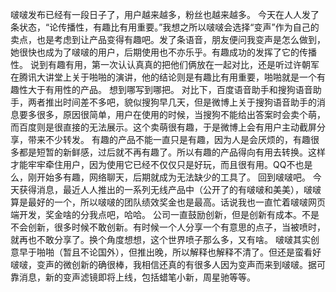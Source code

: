 啵啵发布已经有一段日子了，用户越来越多，粉丝也越来越多。
今天在人人发了条状态，“论传播性，有趣比有用重要。”我想之所以啵啵会选择“变声”作为自己的卖点，也是考虑到让产品变得有趣吧。发了条语音，朋友便问我变声是怎么做到，她很快也成为了啵啵的用户，后期使用也不亦乐乎。有趣成功的发挥了它的传播性。
说到有趣有用，第一次认认真真的把他们俩放在一起对比，还是听过许朝军在腾讯大讲堂上关于啪啪的演讲，他的结论则是有趣比有用重要，啪啪就是一个有趣性大于有用性的产品。
想到哪写到哪把。
对比下，百度语音助手和搜狗语音助手，两者推出时间差不多吧，貌似搜狗早几天，但是微博上关于搜狗语音助手的消息要多很多，原因很简单，用户在使用的时候，当搜狗不能给出答案时会卖个萌，而百度则是很直接的无法展示。这个卖萌很有趣，于是微博上会有用户主动截屏分享，带来不少转发。
有趣的产品不能一直只是有趣，因为人是会厌烦的，有趣很多都是短暂的新鲜感，过后就不再有趣了。所以有趣的产品得向有用去转换。这样才能牢牢牵住用户，因为使用它已经不仅仅只是好玩，而且很有用。QQ不也是么，刚开始多有趣，网络聊天，后期就成为无法缺少的工具了。
回到啵啵吧。
今天获得消息，最近人人推出的一系列无线产品中（公开了的有啵啵和美美），啵啵算是最好的一个，所以啵啵的团队绩效奖金也是最高。话说我也一直忙着啵啵网页端开发，奖金啥的分我点吧，哈哈。
公司一直鼓励创新，但是创新有成本。不是不会创新，很多时候不敢创新。有时候一个人分享一个有意思的点子，当被喷时，就再也不敢分享了。换个角度想想，这个世界喷子那么多，又有啥。
啵啵其实创意早于啪啪（暂且不论国外），但推出晚，所以解释也解释不清了。但还是蛮看好啵啵，变声的微创新的确很棒，我相信还真的有很多人因为变声而来到啵啵。据可靠消息，新的变声滤镜即将上线，包括蜡笔小新，周星驰等等。